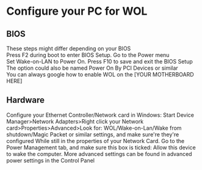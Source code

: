 # Configure your PC for WOL
## BIOS
  These steps might differ depending on your BIOS  
  Press F2 during boot to enter BIOS Setup. Go to the Power menu  
  Set Wake-on-LAN to Power On. Press F10 to save and exit the BIOS Setup  
  The option could also be named Power On By PCI Devices or similar  
  You can always google how to enable WOL on the [YOUR MOTHERBOARD HERE]  
## Hardware
  
  Configure your Ethernet Controller/Network card in Windows:
  Start Device Manager>Network Adapters>Right click your Network card>Properties>Advanced>Look for:
  WOL/Wake-on-Lan/Wake from shutdown/Magic Packet or similar settings, and make sure're they're configured
  While still in the properties of your Network Card. Go to the Power Management tab, and make sure this box is ticked:
  Allow this device to wake the computer. More advanced settings can be found in advanced power settings in the Control Panel
